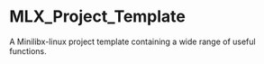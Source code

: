 # MLX_Project_Template
A Minilibx-linux project template containing a wide range of useful functions.
